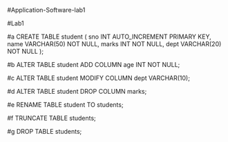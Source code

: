 #Application-Software-lab1

 #Lab1

#a
CREATE TABLE student (
	sno INT AUTO_INCREMENT PRIMARY KEY,
    name VARCHAR(50) NOT NULL,
    marks INT NOT NULL,
    dept VARCHAR(20) NOT NULL
);

#b
ALTER TABLE student ADD COLUMN age INT NOT NULL;

#c
ALTER TABLE student MODIFY COLUMN dept VARCHAR(10); 

#d
ALTER TABLE student DROP COLUMN marks;

#e
RENAME TABLE student TO students;

#f
TRUNCATE TABLE students;

#g
DROP TABLE students;
